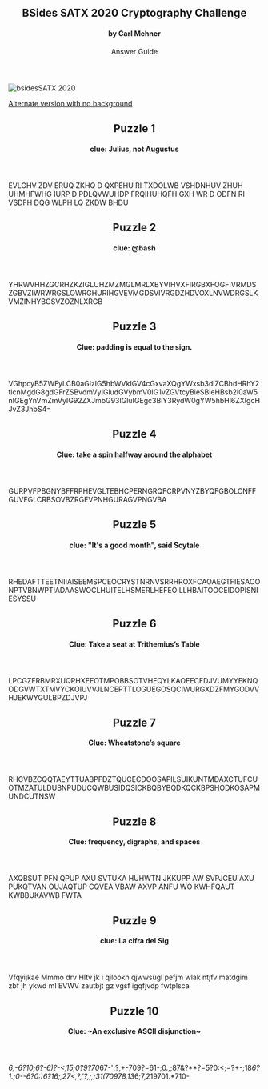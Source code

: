 <article markdown="1">

<header markdown="1">

# BSides SATX 2020 Cryptography Challenge

#### by Carl Mehner

Answer Guide

</header>

![bsidesSATX 2020](https://www.cem.me/art/bsides2020.png "BSides SATX CryptoPuzzle")

[Alternate version with no background](https://raw.githubusercontent.com/cem-/cem-.github.io/8976513e4536dffe9a89acaf44a7958739e538c3/art/bsides20_nobackground.svg)

</article>


<article markdown="1">

<header markdown="1">

# Puzzle 1

#### clue: Julius, not Augustus

</header>

EVLGHV ZDV ERUQ ZKHQ D QXPEHU RI TXDOLWB VSHDNHUV ZHUH UHMHFWHG IURP D PDLQVWUHDP FRQIHUHQFH GXH WR D ODFN RI VSDFH DQG WLPH LQ ZKDW BHDU

</article>

<article markdown="1">

<header markdown="1">

# Puzzle 2

#### clue: @bash

</header>

YHRWVHHZGCRHZKZIGLUHZMZMGLMRLXBYVIHVXFIRGBXFOGFIVRMDSZGBVZIWRWRGSLOWRGHURIHGVEVMGDSVIVRGDZHDVOXLNVWDRGSLKVMZINHYBGSVZOZNLXRGB

</article>

<article markdown="1">

<header markdown="1">

# Puzzle 3

#### Clue: padding is equal to the sign.

</header>

VGhpcyB5ZWFyLCB0aGlzIG5hbWVkIGV4cGxvaXQgYWxsb3dlZCBhdHRhY2tlcnMgdG8gdGFrZSBvdmVyIGludGVybmV0IG1vZGVtcyBieSBleHBsb2l0aW5nIGEgYnVmZmVyIG92ZXJmbG93IGluIGEgc3BlY3RydW0gYW5hbHl6ZXIgcHJvZ3JhbS4=

</article>

<article markdown="1">

<header markdown="1">

# Puzzle 4

#### Clue: take a spin halfway around the alphabet 

</header>

GURPVFPBGNYBFFRPHEVGLTEBHCPERNGRQFCRPVNYZBYQFGBOLCNFFGUVFGLCRBSOVBZRGEVPNHGURAGVPNGVBA

</article>

<article markdown="1">

<header markdown="1">

# Puzzle 5

#### clue: "It's a good month", said Scytale

</header>

RHEDAFTTEETNIIAISEEMSPCEOCRYSTNRNVSRRHROXFCAOAEGTFIESAOONPTVBNWPTIADAASWOCLHUITELHSMERLHEFEOILLHBAITOOCEIDOPISNIESYSSU·

</article>

<article markdown="1">

<header markdown="1">

# Puzzle 6

#### Clue: Take a seat at Trithemius’s Table

</header>

LPCGZFRBMRXUQPHXEEOTMPOBBSOTVHEQYLKAOEECFDJVUMYYEKNQODGVWTXTMVYCKOIUVVJLNCEPTTLOGUEGOSQCIWURGXDZFMYGODVVHJEKWYGULBPZDJVPJ

</article>

<article markdown="1">

<header markdown="1">

# Puzzle 7

#### Clue: Wheatstone’s square

</header>

RHCVBZCQQTAEYTTUABPFDZTQUCECDOOSAPILSUIKUNTMDAXCTUFCUOTMZATULDUBNPUDUCQWBUSIDQSICKBQBYBQDKQCKBPSHODKOSAPMUNDCUTNSW

</article>

<article markdown="1">

<header markdown="1">

# Puzzle 8

#### Clue: frequency, digraphs, and spaces

</header>

AXQBSUT PFN QPUP AXU SVTUKA HUHWTN JKKUPP AW SVPJCEU AXU PUKQTVAN OUJAQTUP CQVEA VBAW AXVP ANFU WO KWHFQAUT KWBBUKAVWB FWTA

</article>

<article markdown="1">

<header markdown="1">

# Puzzle 9

#### clue: La cifra del Sig

</header>

Vfqyijkae Mmmo drv Hltv jk i qilookh qjwwsugl pefjm wlak ntjfv matdgim zbf jh ykwd ml EVWV zautbjt gz vgsf igqfjvdp fwtplsca

</article>

<article markdown="1">

<header markdown="1">

# Puzzle 10

#### Clue: \~An exclusive ASCII disjunction\~

</header>

*6;-6?10;6?-6)?-<,15;0?9?70*67-';?,+-709?=61-;0.,;87&?**?=5?0:<;=?+-;18*6?*1.;0--6?0:)6?*1*6;,27<,?,'?,;,;31(7097*8,13*6;7,219701.*710-

</article>
